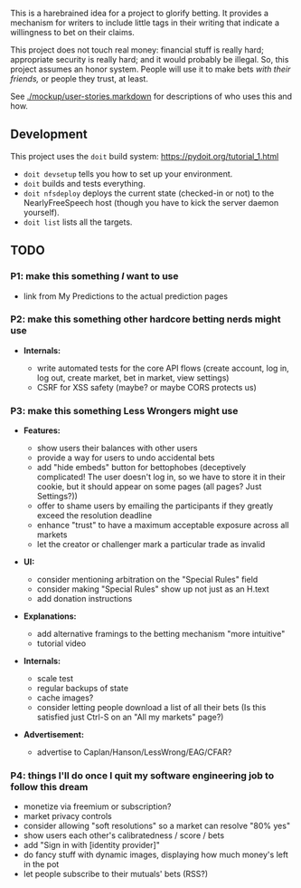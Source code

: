 This is a harebrained idea for a project to glorify betting. It provides a mechanism for writers to include little tags in their writing that indicate a willingness to bet on their claims.

This project does not touch real money: financial stuff is really hard; appropriate security is really hard; and it would probably be illegal. So, this project assumes an honor system. People will use it to make bets _with their friends,_ or people they trust, at least.

See [./mockup/user-stories.markdown](./mockup/user-stories.markdown) for descriptions of who uses this and how.

Development
-----------

This project uses the `doit` build system: https://pydoit.org/tutorial_1.html

- `doit devsetup` tells you how to set up your environment.
- `doit` builds and tests everything.
- `doit nfsdeploy` deploys the current state (checked-in or not) to the NearlyFreeSpeech host (though you have to kick the server daemon yourself).
- `doit list` lists all the targets.


TODO
--------------

### P1: make this something _I_ want to use
- link from My Predictions to the actual prediction pages

### P2: make this something other hardcore betting nerds might use

- **Internals:**

    - write automated tests for the core API flows (create account, log in, log out, create market, bet in market, view settings)
    - CSRF for XSS safety (maybe? or maybe CORS protects us)

### P3: make this something Less Wrongers might use
- **Features:**

    - show users their balances with other users
    - provide a way for users to undo accidental bets
    - add "hide embeds" button for bettophobes (deceptively complicated! The user doesn't log in, so we have to store it in their cookie, but it should appear on some pages (all pages? Just Settings?))
    - offer to shame users by emailing the participants if they greatly exceed the resolution deadline
    - enhance "trust" to have a maximum acceptable exposure across all markets
    - let the creator or challenger mark a particular trade as invalid

- **UI:**

    - consider mentioning arbitration on the "Special Rules" field
    - consider making "Special Rules" show up not just as an H.text
    - add donation instructions

- **Explanations:**

    - add alternative framings to the betting mechanism "more intuitive"
    - tutorial video

- **Internals:**

    - scale test
    - regular backups of state
    - cache images?
    - consider letting people download a list of all their bets (Is this satisfied just Ctrl-S on an "All my markets" page?)

- **Advertisement:**

    - advertise to Caplan/Hanson/LessWrong/EAG/CFAR?

### P4: things I'll do once I quit my software engineering job to follow this dream
- monetize via freemium or subscription?
- market privacy controls
- consider allowing "soft resolutions" so a market can resolve "80% yes"
- show users each other's calibratedness / score / bets
- add "Sign in with [identity provider]"
- do fancy stuff with dynamic images, displaying how much money's left in the pot
- let people subscribe to their mutuals' bets (RSS?)
